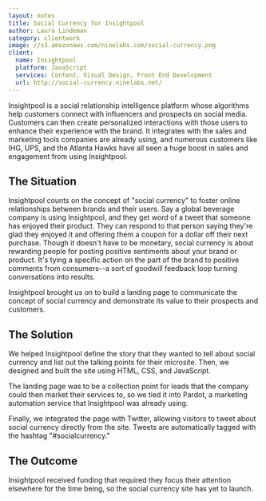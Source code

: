 ```yaml
---
layout: notes
title: Social Currency for Insightpool
author: Laura Lindeman
category: clientwork
image: //s3.amazonaws.com/ninelabs.com/social-currency.png
client:
  name: Insightpool
  platform: JavaScript
  services: Content, Visual Design, Front End Development
  url: http://social-currency.ninelabs.net/
---
```

Insightpool is a social relationship intelligence platform whose algorithms help customers connect with influencers and prospects on social media. Customers can then create personalized interactions with those users to enhance their experience with the brand. It integrates with the sales and marketing tools companies are already using, and numerous customers like IHG, UPS, and the Atlanta Hawks have all seen a huge boost in sales and engagement from using Insightpool.

## The Situation
Insightpool counts on the concept of "social currency" to foster online relationships between brands and their users. Say a global beverage company is using Insightpool, and they get word of a tweet that someone has enjoyed their product. They can respond to that person saying they're glad they enjoyed it and offering them a coupon for a dollar off their next purchase. Though it doesn't have to be monetary, social currency is about rewarding people for posting positive sentiments about your brand or product. It's tying a specific action on the part of the brand to positive comments from consumers--a sort of goodwill feedback loop turning conversations into results.

Insightpool brought us on to build a landing page to communicate the concept of social currency and demonstrate its value to their prospects and customers. 

## The Solution
We helped Insightpool define the story that they wanted to tell about social currency and list out the talking points for their microsite. Then, we designed and built the site using HTML, CSS, and JavaScript. 

The landing page was to be a collection point for leads that the company could then market their services to, so we tied it into Pardot, a marketing automation service that Insightpool was already using. 

Finally, we integrated the page with Twitter, allowing visitors to tweet about social currency directly from the site. Tweets are automatically tagged with the hashtag "#socialcurrency."

## The Outcome
Insightpool received funding that required they focus their attention elsewhere for the time being, so the social currency site has yet to launch.

